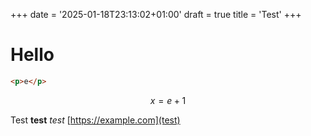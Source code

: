 +++
date = '2025-01-18T23:13:02+01:00'
draft = true
title = 'Test'
+++

# Hello

```html
<p>e</p>
```
$$x = e+1$$

Test
**test**
*test*
[https://example.com](test)
